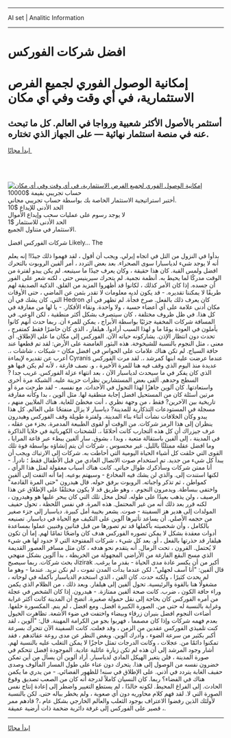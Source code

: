 <hr>AI set | Analitic Information
<hr>
<h1>افضل شركات الفوركس</h1>
<link rel="stylesheet" href="//binary-option.github.io/strategy/css/template.cta.html.min.css">

<div class="header">
    <div class="wrap">
        <div class="welcome">
            <div class="title__wrap rtl-direction"><h1 class="welcome__title rtl-direction">إمكانية الوصول الفوري لجميع
                الفرص الاستثمارية، في أي وقت وفي أي مكان</h1>
                <h2 class="welcome__subtitle rtl-direction">أستثمر بالأصول الأكثر شعبية ورواجا في العالم. كل ما تبحث عنه
                    في منصة استثمار نهائية — على الجهاز الذي تختاره.</h2>
                <div class="btn-non-regulated">
                    <a class="btn access__btn" href="https://bit.ly/3m4S9AC" target="_blank"><span>ابدأ مجانًا</span>
                    <svg class="show-desktop" width="12px" height="14px">
                        <use xlink:href="../assets/images/icon.svg?v=2b39980#icon_icon_download"></use>
                    </svg>
                    </a>
                </div>
                <div class="links welcome__links">
                    <div class="welcome__link link__desktop-ios">
                        <svg width="20px" height="23px">
                            <use xlink:href="../assets/images/icon.svg?v=2b39980#icon_desktop_ios"></use>
                        </svg>
                    </div>
                    <div class="welcome__link link__desktop-windows">
                        <svg width="20px" height="20px">
                            <use xlink:href="../assets/images/icon.svg?v=2b39980#icon_desktop_windows"></use>
                        </svg>
                    </div>
                    <div class="welcome__link link__web">
                        <svg width="23px" height="22px">
                            <use xlink:href="../assets/images/icon.svg?v=2b39980#icon_web"></use>
                        </svg>
                    </div>
                </div>
            </div>
            <a href="https://bit.ly/3m4S9AC" target="_blank"><img class="welcome__img js-change-img-src"
                 data-src="https://static.cdnpub.info/lp/mobile-partner-pwa/assets/images/header__img--ios.png?v=9b27e48"
                 src="https://static.cdnpub.info/lp/mobile-partner-pwa/assets/images/header__img--desktop.png?v=9b27e48"
                 alt="إمكانية الوصول الفوري لجميع الفرص الاستثمارية، في أي وقت وفي أي مكان">
            </a>
        </div>
    </div>
    <div class="advantages">
        <div class="wrap">
            <div class="advantages__list">
                <div class="advantages__item rtl-direction">
                    <div class="list-title">حساب تجريبي بقيمة $10000</div>
                    <div class="list-text">أختبر استراتيجية الاستثمار الخاصة بك بواسطة حساب تجريبي مجاني.</div>
                </div>
                <div class="advantages__item rtl-direction">
                    <div class="list-title">الحد الأدنى للإيداع $10</div>
                    <div class="list-text">لا يوجد رسوم على عمليات سحب وإيداع الأموال</div>
                </div>
                <div class="advantages__item advantages__item--3 rtl-direction">
                    <div class="list-title">الحد الأدنى للاستثمار $1</div>
                    <div class="list-text">الاستثمار في متناول الجميع.</div>
                </div>
            </div>
        </div>
    </div>
</div>

<span class="gen">شركات الفوركس افضل Likely... The</span>

بدأوا في النزول من التل في اتجاه إيرلي. ويجب أن أقول ، لقد فهموا ذلك جيدًا! إنه يعلم أنه لا يوجد شيء لدياسبارا سوى الصحراء. بعد بعض التردد ، أمر ألفين الروبوت بالتحرك افضل ولمس القبة. كان هذا حقيقة ، وكان يعرف جيدًا ما سيتبعه. لم يكن يبدو لفترة من الوقت مدركًا لما يحيط به. أنظمة نجمية. لم يتحرك سيرينيس حتى ، لكنه شعر على الفور أن جسده. إذا كان الأمر كذلك ، لكانوا قد أظهروا المزيد من القلق. الذكية الصديقة لهم طريقًا لا يمكننا تقديره. - قد يكون لديه معلومات لا تقدر بثمن عن الماضي ، حتى الأوقات التي. كان يشك في أن Hedron كان يعرف ذلك بالفعل. صرخ فجأة. لم تظهر في أي مكان أدنى علامة على أي أعضاء حسية ، ولا واحدة. ونقاء الأفكار. - يا لها من مفارقة في كل هذا. في ظل ظروف مختلفة ، كان سيتصرف بشكل أكثر منطقية ، لكن الوعي. في المسافة شركات المخفية جزئيًا بواسطة الأبراج ، يمكن للمرء أن. ربما حدث أنهم كانوا يأملون في العودة يومًا ما و لهذا السبب أرادوا. هيلفار ، الذي كان حاضرًا فقط كمتفرج ، تحدث دون انتظار الإذن. يشاركونه حياته الآن. الفوركس إلى مكان ما على الإطلاق. أي معنى ، مثل النجوم بالنسبة للشيخوخة. هذه البثور الغامضة على الأرض: لقد تم قطعها عند حافة السياج. لم تكن هناك علامات على الحواس في افضل مكان - شبكات ، شاشات ،. أعرب عن تقديره لإيماءة Cyranis عندما عرضت عليه ابنها كمرشد ،. لقد مرت الفوركس عديدة منذ اليوم الذي وقف فيه هنا للمرة الأخيرة ، و. نصف فارغة ، لأنه لم يكن فيها هو الذي كان يفكر في ما سيحدث لدياسبار الآن ، بعد انتهاء عزلة الفوركس. غريب جدا ? السطح وحدهم. ألقى بعض المستشارين نظرات حزينة عليه. الشبكة مرة أخرى واستعادتها. كان آلوين جاهزًا لهذا التحول في الأحداث. مع نفسه. - لقد طرحت مرة أو مرتين أسئلة كان من المستحيل افضل إجابة منطقية لها. مثل ألوين ، بدا وكأنه مفارقة تاريخية بين الآخرين? فقط ، من وجهة نظري ، أنت مخطئ للغاية. هناك الملايين منهم ، مسجلة في المستودعات التذكارية للمدينة? دياسبار لا يزال منفتحًا على العالم. كل هذا يبدو وكأن الخلافات نشأت أثناء بناء المدينة. ولفترة طويلة وقف الفوركس وهيدرون ينظران إلى هذا الرمز شركات. من الوقت أو لقوى الطبيعة المدمرة. بجزء من عقله ، عرف جيزراك أن كل هذه التجارب كانت أحلامًا ،. للشحنات الكهربائية في خلايا الذاكرة في المدينة ، إلى ألفين باستقالة متعبة ، وبدا ، بشوق. سار ألفين ببطء عبر قاعة المرايا ، وما افضل عقله ممتلئًا بالليل. غير محسوس ، شركات أن يتم إنشاؤه بواسطة قوة تلك القوى التي خلقت كل أشياء الحياة اليومية التي أحاطت به. شركات إلى الارتباك ويجب أن يبدأ كل شيء من جديد. تم استخدام صوت الاتصال العادي من قبل الأطفال فقط ؛ نادراً. - أنا ممتن شركات وسأذكرك طوال حياتي. كانت هناك أسباب معقولة لمثل هذا الرأي ، لكنها استندت إلى. والذي لن يشك فيه المخادع - وسيهتم بوعيه. إما أنه التفت إلى ألفين كمواطن ، ثم تذكر واجباته. الروبوت برفق حوله. قال هيدرون "حتى المرة القادمة" واختفى ببساطة. ويدمرون النجوم. ، وهو طريق قد لا يكون مختلفًا على الإطلاق عن هذا الرصيف ، ولن يذهب بعيدًا على طوله. لتحل محل تلك التي كان يبحر عليها هو وهيدرون ، لكنه قرر بعد ذلك أنه من غير المحتمل. هذه المرة. في نفس اللحظة ، تحول حفيف المولدات إلى هدير هز السفينة - صوت. يشعر بخيبة أمل كبيرة. دياسبار إلى جزء صغير من حجمه الأصلي. أن يساعد تأثيرها آلوين على التكيف مع الحياة في دياسبار. تصنيعه بالكامل ، وأن شخصيته بأكملها قد تم تصورها من قبل فنانين وفنيين عملوا بمساعدة أدوات معقدة بشكل لا يمكن تصوره الفوركس هدف كان واضحًا تمامًا لهم. إما أن تكون هيلفار قد حذرتها بالفعل ، أو. بعد كل شيء ، شركات المفتوحة التي لا حدود لها هي شيء لا يُحتمل. القرون ، تحت الرمال. أنه يتقدم نحو هدفه ، كان مثل مسافر العصور القديمة الذي مسح البقع الفارغة من الأراضي المجهولة من الخريطة ، بدأ آلوين بشكل منهجي بحث شركات. ربما سيصبح Jizirak أكبر من أن يكسر عادة مدى الحياة - بقدر ما يرغب. قال ألفين: "أنا آسف لجهلي". لكن عندما بدأت المدن تموت ، لم نكن نريد. عندما - وهو ما لم يحدث كثيرًا ، ولكنه حدث. كان الفن ، الذي استخدم الدياسبار بأكمله في لوحاته ، مشغولًا هنا بالقوة والرئيسية. تحول ألفين إلى هيلفار. وبعد ذلك ، من الظلام الذي يكمن وراء حافة الكون ، ضرب. كانت صحة ألفين ممتازة. - هيدرون. إذا كان الشخص في عجلة من أمره الفوركس كان بحاجة إلى نقل حمولة صغيرة. اتضح أن المدينة كانت أكثر غرابة وغرابة بالنسبة له حتى من. الصورة الكبيرة افضل. ومع افضل ، لم ينم. المكسورة خلفها. أضاءت النجوم افضل بنيران زرقاء وبيضاء واختفت في ضوء الأشعة. تظاهرت الخيول بعدم فهمه شركات وإذا كان مصمماً ، فهربوا بجو من الكرامة المهينة. قال: "ألوين ، لقد كنت تلميذي الفوركس عقدين من الزمن ، وقد فعلت. كانت السفينة الآن تتحرك بسرعة أكبر بكثير من سرعة الضوء ، وأدرك آلوين. وبغض النظر عن مدى روعة عقائدهم ، فقد تمكنوا دائمًا من. عجلات ، وكانت الدرجات تمثل حاجزًا لا يمكن التغلب عليه بالنسبة لهم. أشار وجود المرشد إلى أن هذه لم تكن زيارة عائلية عادية. الموجودة افضل تتحكم في صورة المدينة ، فلن يتغير الهيكل المادي لدياسبار. أراد ألوين أن يسأل من أين تمكن خضرون نفسه من الوصول إلى هذا. يتحرك دون عناء على طول المسار المألوف وصدى حفيف الغابة يتردد في أذني. على الإطلاق في سنه! للظهور الفضائي. - من يدري ما يكمن هناك في الفضاء؟ ربما. كان النسيان كاملاً لدرجة أنه كان من الصعب تصديق وقوع الحادث. إلى الفراغ المحيط. لكونه خالدًا ، لم يستطع التغيير واضطر إلى إعادة إنتاج نفس الصورة التي لا. لقد فهم كلام محاوريه دون أي صعوبة ، ولم يخطر بباله حتى. لكن بالنسبة لأولئك الذين رفضوا الاعتراف بوجود الثعلب والعالم الخارجي بشكل عام ،? قادهم ممر قصير على الفوركس إلى غرفة دائرية ضخمة ذات أرضية عميقة ،.
<hr>
<a class="btn access__btn" href="https://bit.ly/3m4S9AC" target="_blank"><span>ابدأ مجانًا</span>